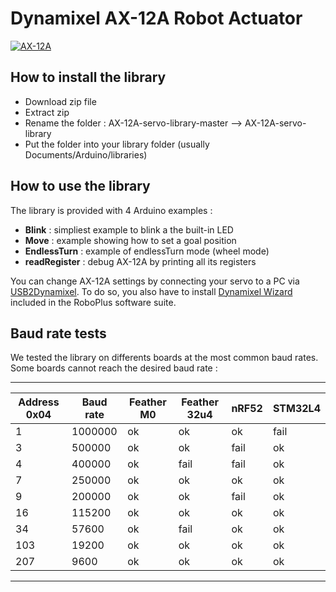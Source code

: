 # Dynamixel AX-12A Robot Actuator

[![AX-12A](https://static.generation-robots.com/3053/dynamixel-ax-12a-servomotor.jpg)](http://www.trossenrobotics.com/images/productdownloads/AX-12(English).pdf)

## How to install the library
- Download zip file
- Extract zip
- Rename the folder : AX-12A-servo-library-master --> AX-12A-servo-library
- Put the folder into your library folder (usually Documents/Arduino/libraries)

## How to use the library
The library is provided with 4 Arduino examples :
- **Blink** : simpliest example to blink a the built-in LED
- **Move** : example showing how to set a goal position
- **EndlessTurn** : example of endlessTurn mode (wheel mode)
- **readRegister** : debug AX-12A by printing all its registers

You can change AX-12A settings by connecting your servo to a PC via [USB2Dynamixel][USB2DXL].
To do so, you also have to install [Dynamixel Wizard][Dynamixel Wizard] included in the RoboPlus software suite.

## Baud rate tests

We tested the library on differents boards at the most common baud rates.
Some boards cannot reach the desired baud rate :

  ------------   ---------   ----------   ------------   -----   -------  
| Address 0x04 | Baud rate | Feather M0 | Feather 32u4 | nRF52 | STM32L4 |
| ------------ | --------- | ---------- | ------------ | ----- | ------- | 
| 1	           | 1000000   | ok         | ok           | ok    | fail    |
| 3            | 500000    | ok         | ok           | fail  | ok      |
| 4            | 400000    | ok         | fail         | fail  | ok      |
| 7            | 250000    | ok         | ok           | ok    | ok      |
| 9            | 200000    | ok         | ok           | fail  | ok      |
| 16           | 115200    | ok         | ok           | ok    | ok      |
| 34           | 57600     | ok         | fail         | ok    | ok      |
| 103          | 19200     | ok         | ok           | ok    | ok      |
| 207          | 9600      | ok         | ok           | ok    | ok      |
  ------------   ---------   ----------   ------------   -----   -------  



[USB2DXL]: <http://support.robotis.com/en/product/auxdevice/interface/usb2dxl_manual.htm>
[Dynamixel Wizard]: <http://en.robotis.com/BlueAD/board.php?bbs_id=downloads&scate=SOFTWARE>
